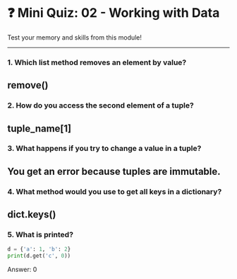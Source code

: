 # ❓ Mini Quiz: 02 - Working with Data

Test your memory and skills from this module!

---

### 1. Which list method removes an element by value?
remove()
---

### 2. How do you access the second element of a tuple?
tuple_name[1]
---

### 3. What happens if you try to change a value in a tuple?
You get an error because tuples are immutable.
---

### 4. What method would you use to get all keys in a dictionary?
dict.keys()
---

### 5. What is printed?

```python
d = {'a': 1, 'b': 2}
print(d.get('c', 0))
```

Answer: 0
